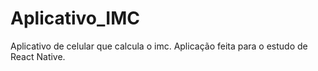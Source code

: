 # Aplicativo_IMC
Aplicativo de celular que calcula o imc. Aplicação feita para o estudo de React Native.
